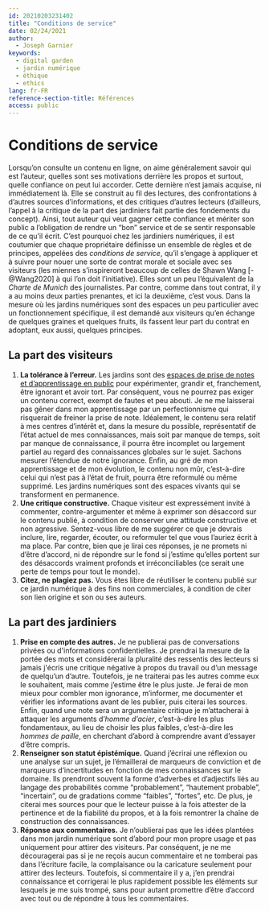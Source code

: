 ```yaml
---
id: 20210203231402
title: "Conditions de service"
date: 02/24/2021
author:
  - Joseph Garnier
keywords:
  - digital garden
  - jardin numérique
  - éthique
  - ethics
lang: fr-FR
reference-section-title: Références
access: public
---
```


# Conditions de service

Lorsqu’on consulte un contenu en ligne, on aime généralement savoir qui est l’auteur, quelles sont ses motivations derrière les propos et surtout, quelle confiance on peut lui accorder. Cette dernière n’est jamais acquise, ni immédiatement là. Elle se construit au fil des lectures, des confrontations à d’autres sources d’informations, et des critiques d’autres lecteurs (d’ailleurs, l’appel à la critique de la part des jardiniers fait partie des fondements du concept). Ainsi, tout auteur qui veut gagner cette confiance et mériter son public a l’obligation de rendre un “bon” service et de se sentir responsable de ce qu’il écrit. C’est pourquoi chez les jardiniers numériques, il est coutumier que chaque propriétaire définisse un ensemble de règles et de principes, appelées des *conditions de service*, qu’il s’engage à appliquer et à suivre pour nouer une sorte de contrat morale et sociale avec ses visiteurs (les miennes s’inspireront beaucoup de celles de Shawn Wang [-@Wang2020] à qui l’on doit l’initiative). Elles sont un peu l’équivalent de la *Charte de Munich* des journalistes. Par contre, comme dans tout contrat, il y a au moins deux parties prenantes, et ici la deuxième, c’est vous. Dans la mesure où les jardins numériques sont des espaces un peu particulier avec un fonctionnement spécifique, il est demandé aux visiteurs qu’en échange de quelques graines et quelques fruits, ils fassent leur part du contrat en adoptant, eux aussi, quelques principes.

## La part des visiteurs

1. **La tolérance à l’erreur.** Les jardins sont des [espaces de prise de notes et d’apprentissage en public]([[20210203232726]]) pour expérimenter, grandir et, franchement, être ignorant et avoir tort. Par conséquent, vous ne pourrez pas exiger un contenu correct, exempt de fautes et peu abouti. Je ne me laisserai pas gêner dans mon apprentissage par un perfectionnisme qui risquerait de freiner la prise de note. Idéalement, le contenu sera relatif à mes centres d’intérêt et, dans la mesure du possible, représentatif de l’état actuel de mes connaissances, mais soit par manque de temps, soit par manque de connaissance, il pourra être incomplet ou largement partiel au regard des connaissances globales sur le sujet. Sachons mesurer l’étendue de notre ignorance. Enfin, au gré de mon apprentissage et de mon évolution, le contenu non mûr, c’est-à-dire celui qui n’est pas à l’état de fruit, pourra être reformulé ou même supprimé. Les jardins numériques sont des espaces vivants qui se transforment en permanence.
2. **Une critique constructive.** Chaque visiteur est expressément invité à commenter, contre-argumenter et même à exprimer son désaccord sur le contenu publié, à condition de conserver une attitude constructive et non agressive. Sentez-vous libre de me suggérer ce que je devrais inclure, lire, regarder, écouter, ou reformuler tel que vous l’auriez écrit à ma place. Par contre, bien que je lirai ces réponses, je ne promets ni d’être d’accord, ni de répondre sur le fond si j’estime qu’elles portent sur des désaccords vraiment profonds et irréconciliables (ce serait une perte de temps pour tout le monde).
3. **Citez, ne plagiez pas.** Vous êtes libre de réutiliser le contenu publié sur ce jardin numérique à des fins non commerciales, à condition de citer son lien origine et son ou ses auteurs.

## La part des jardiniers

1. **Prise en compte des autres.** Je ne publierai pas de conversations privées ou d'informations confidentielles. Je prendrai la mesure de la portée des mots et considérerai la pluralité des ressentis des lecteurs si jamais j'écris une critique négative à propos du travail ou d’un message de quelqu’un d’autre. Toutefois, je ne traiterai pas les autres comme eux le souhaitent, mais comme j’estime être le plus juste. Je ferai de mon mieux pour combler mon ignorance, m’informer, me documenter et vérifier les informations avant de les publier, puis citerai les sources. Enfin, quand une note sera un argumentaire critique je m’attacherai à attaquer les arguments d’*homme d’acier*, c’est-à-dire les plus fondamentaux, au lieu de choisir les plus faibles, c’est-à-dire les *hommes de paille*, en cherchant d’abord à comprendre avant d’essayer d’être compris.
2. **Renseigner son statut épistémique.** Quand j’écrirai une réflexion ou une analyse sur un sujet, je l’émaillerai de marqueurs de conviction et de marqueurs d’incertitudes en fonction de mes connaissances sur le domaine. Ils prendront souvent la forme d’adverbes et d’adjectifs liés au langage des probabilités comme “probablement”, “hautement probable”, “incertain”, ou de gradations comme “faibles”, “fortes”, etc. De plus, je citerai mes sources pour que le lecteur puisse à la fois attester de la pertinence et de la fiabilité du propos, et à la fois remontrer la chaîne de construction des connaissances.
3. **Réponse aux commentaires.** Je n’oublierai pas que les idées plantées dans mon jardin numérique sont d’abord pour mon propre usage et pas uniquement pour attirer des visiteurs. Par conséquent, je ne me découragerai pas si je ne reçois aucun commentaire et ne tomberai pas dans l’écriture facile, la complaisance ou la caricature seulement pour attirer des lecteurs. Toutefois, si commentaire il y a, j’en prendrai connaissance et corrigerai le plus rapidement possible les éléments sur lesquels je me suis trompé, sans pour autant promettre d’être d’accord avec tout ou de répondre à tous les commentaires.
